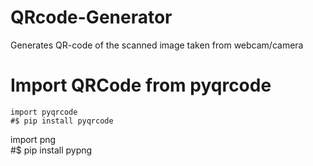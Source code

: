 # QRcode-Generator
Generates QR-code of the scanned image taken from webcam/camera


# Import QRCode from pyqrcode 
~~~~~~~~~~~~~~~~~~~~~~~~~~~~~
import pyqrcode                               
#$ pip install pyqrcode
~~~~~~~~~~~~~~~~~~~~~~~~~~~~~~
import png                                 
#$ pip install pypng
